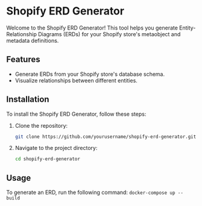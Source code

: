 # Shopify ERD Generator

Welcome to the Shopify ERD Generator! This tool helps you generate Entity-Relationship Diagrams (ERDs) for your Shopify store's metaobject and metadata definitions.

## Features

- Generate ERDs from your Shopify store's database schema.
- Visualize relationships between different entities.

## Installation

To install the Shopify ERD Generator, follow these steps:

1. Clone the repository:
    ```sh
    git clone https://github.com/yourusername/shopify-erd-generator.git
    ```
2. Navigate to the project directory:
    ```sh
    cd shopify-erd-generator
    ```

## Usage
 To generate an ERD, run the following command: 
    ```
    docker-compose up --build
    ```
